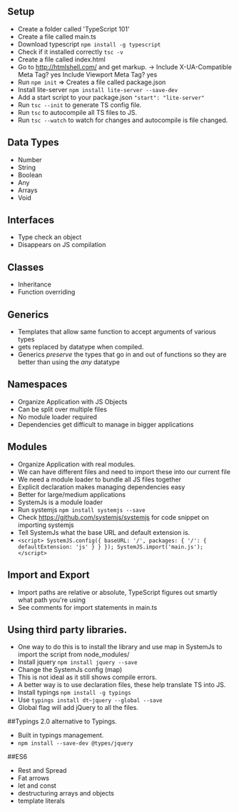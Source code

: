 ## Setup
* Create a folder called 'TypeScript 101'
* Create a file called main.ts
* Download typescript `npm install -g typescript`
* Check if it installed correctly `tsc -v`
* Create a file called index.html
* Go to http://htmlshell.com/ and get markup. -> Include X-UA-Compatible Meta Tag? yes Include Viewport     Meta Tag? yes
* Run `npm init` => Creates a file called package.json
* Install lite-server `npm install lite-server --save-dev`
* Add a start script to your package.json `"start": "lite-server"`
* Run `tsc --init` to generate TS config file.
* Run `tsc` to autocompile all TS files to JS.
* Run `tsc --watch` to watch for changes and autocompile is file changed.

## Data Types
* Number
* String
* Boolean
* Any
* Arrays
* Void

## Interfaces
* Type check an object
* Disappears on JS compilation

## Classes
* Inheritance
* Function overriding

## Generics
* Templates that allow same function to accept arguments of various types
* <T> gets replaced by datatype when compiled.
* Generics *preserve* the types that go in and out of functions so they are better than using the *any*     datatype

## Namespaces
* Organize Application with JS Objects
* Can be split over multiple files
* No module loader required
* Dependencies get difficult to manage in bigger applications

## Modules
* Organize Application with real modules.
* We can have different files and need to import these into our current file
* We need a module loader to bundle all JS files together
* Explicit declaration makes managing dependencies easy
* Better for large/medium applications
* SystemJs is a module loader
* Run systemjs `npm install systemjs --save` 
* Check https://github.com/systemjs/systemjs for code snippet on importing systemjs
* Tell SystemJs what the base URL and default extension is.
* `<script>
        SystemJS.config({
            baseURL: '/',
            packages: {
                '/': {
                    defaultExtension: 'js'
                }
            }
        });
        SystemJS.import('main.js');
    </script>`


## Import and Export
* Import paths are relative or absolute, TypeScript figures out smartly what path you're using
* See comments for import statements in main.ts 

## Using third party libraries.
* One way to do this is to install the library and use map in SystemJs to import the script from node_modules/
* Install jquery `npm install jquery --save`
* Change the SystemJs config (map)
* This is not ideal as it still shows compile errors.
* A better way is to use declaration files, these help translate TS into JS.
* Install typings `npm install -g typings`
* Use `typings install dt~jquery --global --save` 
* Global flag will add jQuery to all the files.

##Typings 2.0 alternative to Typings.
* Built in typings management.
* `npm install --save-dev @types/jquery`

##ES6
* Rest and Spread
* Fat arrows
* let and const
* destructuring arrays and objects
* template literals
